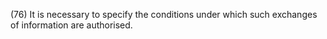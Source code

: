 (76) It is necessary to specify the conditions under which such exchanges of information are authorised.
